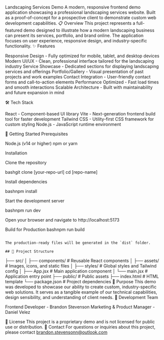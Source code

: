 Landscaping Services Demo
A modern, responsive frontend demo application showcasing a professional landscaping services website. Built as a proof-of-concept for a prospective client to demonstrate custom web development capabilities.
📋 Overview
This project represents a full-featured demo designed to illustrate how a modern landscaping business can present its services, portfolio, and brand online. The application focuses on user experience, responsive design, and industry-specific functionality.
✨ Features

Responsive Design - Fully optimized for mobile, tablet, and desktop devices
Modern UI/UX - Clean, professional interface tailored for the landscaping industry
Service Showcase - Dedicated sections for displaying landscaping services and offerings
Portfolio/Gallery - Visual presentation of past projects and work examples
Contact Integration - User-friendly contact forms and call-to-action elements
Performance Optimized - Fast load times and smooth interactions
Scalable Architecture - Built with maintainability and future expansion in mind

🛠️ Tech Stack

React - Component-based UI library
Vite - Next-generation frontend build tool for faster development
Tailwind CSS - Utility-first CSS framework for custom styling
Node.js - JavaScript runtime environment

🚀 Getting Started
Prerequisites

Node.js (v14 or higher)
npm or yarn

Installation

Clone the repository

bashgit clone [your-repo-url]
cd [repo-name]

Install dependencies

bashnpm install

Start the development server

bashnpm run dev

Open your browser and navigate to http://localhost:5173

Build for Production
bashnpm run build
```

The production-ready files will be generated in the `dist` folder.

## 📁 Project Structure
```
├── src/
│   ├── components/     # Reusable React components
│   ├── assets/         # Images, icons, and static files
│   ├── styles/         # Global styles and Tailwind config
│   ├── App.jsx         # Main application component
│   └── main.jsx        # Application entry point
├── public/             # Public assets
├── index.html          # HTML template
└── package.json        # Project dependencies
🎯 Purpose
This demo was developed to showcase our ability to create custom, industry-specific web solutions. It serves as a tangible example of our technical capabilities, design sensibility, and understanding of client needs.
👥 Development Team

Frontend Developer - Brandon Stevenson
Marketing &  Product Manager - Daniel Velez

📝 License
This project is a proprietary demo and is not licensed for public use or distribution.
📧 Contact
For questions or inquiries about this project, please contact brandon.stevensonn@outlook.com
